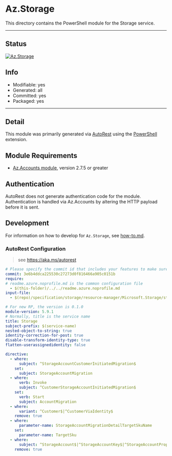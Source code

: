 <!-- region Generated -->
# Az.Storage
This directory contains the PowerShell module for the Storage service.

---
## Status
[![Az.Storage](https://img.shields.io/powershellgallery/v/Az.Storage.svg?style=flat-square&label=Az.Storage "Az.Storage")](https://www.powershellgallery.com/packages/Az.Storage/)

## Info
- Modifiable: yes
- Generated: all
- Committed: yes
- Packaged: yes

---
## Detail
This module was primarily generated via [AutoRest](https://github.com/Azure/autorest) using the [PowerShell](https://github.com/Azure/autorest.powershell) extension.

## Module Requirements
- [Az.Accounts module](https://www.powershellgallery.com/packages/Az.Accounts/), version 2.7.5 or greater

## Authentication
AutoRest does not generate authentication code for the module. Authentication is handled via Az.Accounts by altering the HTTP payload before it is sent.

## Development
For information on how to develop for `Az.Storage`, see [how-to.md](how-to.md).
<!-- endregion -->

### AutoRest Configuration
> see https://aka.ms/autorest

``` yaml
# Please specify the commit id that includes your features to make sure generated codes stable.
commit: 3e6b4ddca225530c27273d0f816466a905c0151b
require:
# readme.azure.noprofile.md is the common configuration file
  - $(this-folder)/../../readme.azure.noprofile.md
input-file:
  - $(repo)/specification/storage/resource-manager/Microsoft.Storage/stable/2023-01-01/storage.json

# For new RP, the version is 0.1.0
module-version: 5.9.1
# Normally, title is the service name
title: Storage
subject-prefix: $(service-name)
nested-object-to-string: true
identity-correction-for-post: true
disable-transform-identity-type: true
flatten-userassignedidentity: false

directive:
  - where:
      subject: ^StorageAccountCustomerInitiatedMigration$
    set:
      subject: StorageAccountMigration
  - where:
      verb: Invoke
      subject: ^CustomerStorageAccountInitiatedMigration$
    set:
      verb: Start
      subject: AccountMigration
  - where:
      variant: ^Customer$|^CustomerViaIdentity$
    remove: true
  - where:
      parameter-name: StorageAccountMigrationDetailTargetSkuName
    set:
      parameter-name: TargetSku
  - where:
      subject: ^StorageAccount$|^StorageAccountKey$|^StorageAccountProperty$|^StorageAccountSas$|^StorageAccountServiceSas$|BlobInventoryPolicy$|^DeletedAccount$|^EncryptionScope$|^LocalUser$|^LocalUserKey$|^ManagementPolicy$|^ObjectReplicationPolicy$|^Sku$|^Usage$|^LocalUserPassword$|^AccountUserDelegationKey$|^AbortStorageAccountHierarchicalNamespaceMigration$|^HierarchicalStorageAccountNamespaceMigration$|^StorageAccountBlobRange$|^StorageAccountUserDelegationKey$|^StorageAccountNameAvailability$
    remove: true
```

